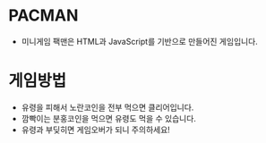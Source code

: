 # PACMAN
- 미니게임 팩맨은 HTML과 JavaScript를 기반으로 만들어진 게임입니다.

# 게임방법
- 유령을 피해서 노란코인을 전부 먹으면 클리어입니다.
- 깜빡이는 분홍코인을 먹으면 유령도 먹을 수 있습니다.
- 유령과 부딪히면 게임오버가 되니 주의하세요!
